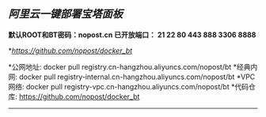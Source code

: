 ***阿里云一键部署宝塔面板***
--
**默认ROOT和BT密码：nopost.cn
已开放端口： 21 22 80 443 888 3306 8888**


**https://github.com/nopost/docker_bt*


*公网地址: docker pull registry.cn-hangzhou.aliyuncs.com/nopost/bt
*经典内网: docker pull registry-internal.cn-hangzhou.aliyuncs.com/nopost/bt
*VPC网络: docker pull registry-vpc.cn-hangzhou.aliyuncs.com/nopost/bt
*代码仓库: https://github.com/nopost/docker_bt 

------

